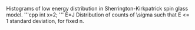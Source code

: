 Histograms of low energy distribution in Sherrington-Kirkpatrick spin glass model.
'''cpp
int x=2;
'''
E=J
Distribution of counts of \sigma such that E <= 1 standard deviation, for fixed n.
